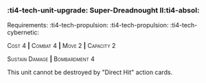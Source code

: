 ### :ti4-tech-unit-upgrade: **Super-Dreadnought II**:ti4-absol:

Requirements: :ti4-tech-propulsion: :ti4-tech-propulsion: :ti4-tech-cybernetic:

<span style="font-variant:small-caps;">Cost 4</span> __|__ <span style="font-variant:small-caps;">Combat 4</span> __|__ <span style="font-variant:small-caps;">Move 2</span> __|__ <span style="font-variant:small-caps;">Capacity 2</span>

<span style="font-variant:small-caps;">Sustain Damage</span> __|__ <span style="font-variant:small-caps;">Bombardment</span> 4

This unit cannot be destroyed by "Direct Hit" action cards.
